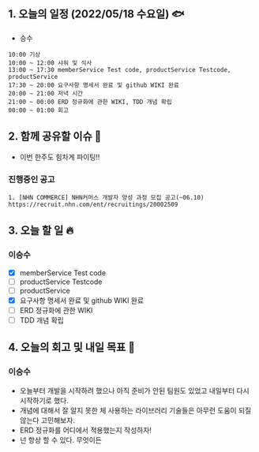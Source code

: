 ## 1. 오늘의 일정 (2022/05/18 수요일) 🐟

- 승수

```
10:00 기상
10:00 ~ 12:00 샤워 및 식사
13:00 ~ 17:30 memberService Test code, productService Testcode, productService
17:30 ~ 20:00 요구사항 명세서 완료 및 github WIKI 완료
20:00 ~ 21:00 저녁 시간
21:00 ~ 00:00 ERD 정규화에 관한 WIKI, TDD 개념 확립
00:00 ~ 01:00 회고
```

## 2. 함께 공유할 이슈 💌

- 이번 한주도 힘차게 파이팅!!

### 진행중인 공고

```
1. [NHN COMMERCE] NHN커머스 개발자 양성 과정 모집 공고(~06.10)
https://recruit.nhn.com/ent/recruitings/20002509
```

## 3. 오늘 할 일 🔥

### 이승수

- [x] memberService Test code
- [ ] productService Testcode
- [ ] productService
- [x] 요구사항 명세서 완료 및 github WIKI 완료
- [ ] ERD 정규화에 관한 WIKI
- [ ] TDD 개념 확립

## 4. 오늘의 회고 및 내일 목표 🎈

### 이승수

- 오늘부터 개발을 시작하려 했으나 아직 준비가 안된 팀원도 있었고 내일부터 다시 시작하기로 했다.
- 개념에 대해서 잘 알지 못한 체 사용하는 라이브러리 기술들은 아무런 도움이 되질 않는다 고민해보자.
- ERD 정규화를 어디에서 적용했는지 작성하자!
- 넌 항상 할 수 있다. 무엇이든
